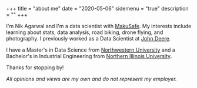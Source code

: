 +++
title = "about me"
date = "2020-05-06"
sidemenu = "true"
description = ""
+++

I'm Nik Agarwal and I'm a data scientist with [MakuSafe](https://www.makusafe.com). My interests include learning about stats, data analysis, road biking, drone flying, and photography. I previously worked as a Data Scientist at [John Deere](https://www.johndeere.com).

I have a Master's in Data Science from [Northwestern University](https://www.northwestern.edu) and a Bachelor's in Industrial Engineering from [Northern Illinois University](https://www.niu.edu).

Thanks for stopping by!

*All opinions and views are my own and do not represent my employer.*